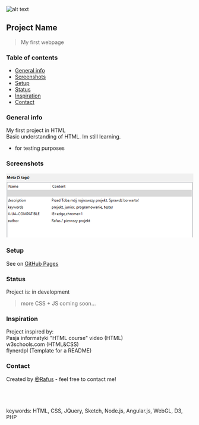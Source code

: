 ![alt text](https://i.ytimg.com/vi/-dJolYw8tnk/hqdefault.jpg "Git Gud")
## Project Name
>My first webpage <BR>
 
### Table of contents
* [General info](#general-info)
* [Screenshots](#screenshots)
* [Setup](#setup)
* [Status](#status)
* [Inspiration](#inspiration)
* [Contact](#contact)

### General info
My first project in HTML <br /> Basic understanding of HTML. Im  still learning. 
- for testing purposes

### Screenshots
![Example meta5](./img/Meta5.png)

### Setup
See on [GitHub Pages](https://rafusix.github.io/First-project/)
 
### Status
Project is: in development
>more CSS + JS coming soon...

### Inspiration
Project inspired by:
<br>
Pasja informatyki "HTML course" video (HTML)
<br>
w3schools.com (HTML&CSS)
<br>
flynerdpl (Template for a README)

### Contact
Created by [@Rafus](mailto:rafusv2@gmail.com) - feel free to contact me!
<br><br><br><br><br>
keywords: HTML, CSS, JQuery, Sketch, Node.js, Angular.js, WebGL, D3, PHP
